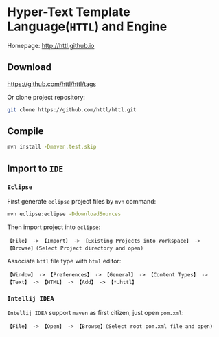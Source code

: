 Hyper-Text Template Language(`HTTL`) and Engine
================================================

Homepage: http://httl.github.io

Download
-------------------

https://github.com/httl/httl/tags

Or clone project repository:

```bash
git clone https://github.com/httl/httl.git
```

Compile
----------------------

```bash
mvn install -Dmaven.test.skip
```

Import to `IDE`
-----------------------

### `Eclipse`

First generate `eclipse` project files by `mvn` command:

```bash
mvn eclipse:eclipse -DdownloadSources
```

Then import project into `eclipse`:

```
【File】 -> 【Import】 -> 【Existing Projects into Workspace】 -> 【Browse】(Select Project directory and open)
```

Associate `httl` file type with `html` editor:

```
【Window】 -> 【Preferences】 -> 【General】 -> 【Content Types】 -> 【Text】 -> 【HTML】 -> 【Add】 -> 【*.httl】
```

### `Intellij IDEA`

`Intellij IDEA` support `maven` as first citizen, just open `pom.xml`:

```
【File】 -> 【Open】 -> 【Browse】(Select root pom.xml file and open)
```
